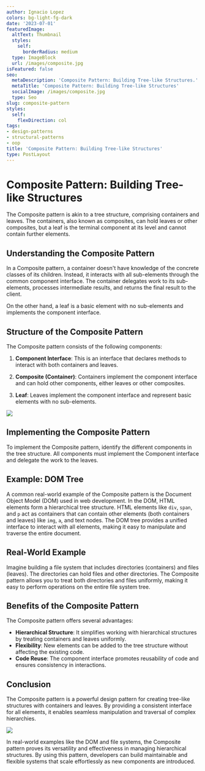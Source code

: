 ```yaml
---
author: Ignacio Lopez
colors: bg-light-fg-dark
date: '2023-07-01'
featuredImage:
  altText: Thumbnail
  styles:
    self:
      borderRadius: medium
  type: ImageBlock
  url: /images/composite.jpg
isFeatured: false
seo:
  metaDescription: 'Composite Pattern: Building Tree-like Structures.'
  metaTitle: 'Composite Pattern: Building Tree-like Structures'
  socialImage: /images/composite.jpg
  type: Seo
slug: composite-pattern
styles:
  self:
    flexDirection: col
tags:
- design-patterns
- structural-patterns
- oop
title: 'Composite Pattern: Building Tree-like Structures'
type: PostLayout
---
```


# Composite Pattern: Building Tree-like Structures

The Composite pattern is akin to a tree structure, comprising containers and leaves. The containers, also known as composites, can hold leaves or other composites, but a leaf is the terminal component at its level and cannot contain further elements.

## Understanding the Composite Pattern

In a Composite pattern, a container doesn't have knowledge of the concrete classes of its children. Instead, it interacts with all sub-elements through the common component interface. The container delegates work to its sub-elements, processes intermediate results, and returns the final result to the client.

On the other hand, a leaf is a basic element with no sub-elements and implements the component interface.

## Structure of the Composite Pattern

The Composite pattern consists of the following components:

1.  **Component Interface**: This is an interface that declares methods to interact with both containers and leaves.
    
2.  **Composite (Container)**: Containers implement the component interface and can hold other components, either leaves or other composites.
    
3.  **Leaf**: Leaves implement the component interface and represent basic elements with no sub-elements.


![](./images/composite-leaf.png)


## Implementing the Composite Pattern

To implement the Composite pattern, identify the different components in the tree structure. All components must implement the Component interface and delegate the work to the leaves.

## Example: DOM Tree

A common real-world example of the Composite pattern is the Document Object Model (DOM) used in web development. In the DOM, HTML elements form a hierarchical tree structure. HTML elements like `div`, `span`, and `p` act as containers that can contain other elements (both containers and leaves) like `img`, `a`, and text nodes. The DOM tree provides a unified interface to interact with all elements, making it easy to manipulate and traverse the entire document.

## Real-World Example

Imagine building a file system that includes directories (containers) and files (leaves). The directories can hold files and other directories. The Composite pattern allows you to treat both directories and files uniformly, making it easy to perform operations on the entire file system tree.

## Benefits of the Composite Pattern

The Composite pattern offers several advantages:

-   **Hierarchical Structure**: It simplifies working with hierarchical structures by treating containers and leaves uniformly.
-   **Flexibility**: New elements can be added to the tree structure without affecting the existing code.
-   **Code Reuse**: The component interface promotes reusability of code and ensures consistency in interactions.

## Conclusion

The Composite pattern is a powerful design pattern for creating tree-like structures with containers and leaves. By providing a consistent interface for all elements, it enables seamless manipulation and traversal of complex hierarchies.

![](./images/dom.png)

In real-world examples like the DOM and file systems, the Composite pattern proves its versatility and effectiveness in managing hierarchical structures. By using this pattern, developers can build maintainable and flexible systems that scale effortlessly as new components are introduced.